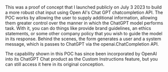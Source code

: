 This was a proof of concept that I launched publicly on July 3 2023 to build a more robust chat input using Open AI's Chat GPT chatcompletion API. The POC works by allowing the user to supply additional information, allowing them greater control over the manner in which the ChatGPT model performs task. With it, you can do things like provide brand guidelines, an ethics statements, or some other company policy that you wish to guide the model in its response.  Behind the scenes, the form generates a user and a system message, which is passes to ChatGPT via the openai.ChatCompletion API.

The capability shown in this POC has since been incorporated by OpenAI into its ChatGPT Chat product as the Custom Instructions feature, but you can still access it here in its original conception. 
